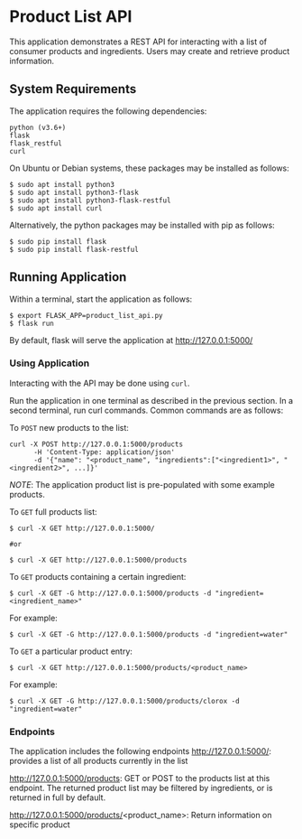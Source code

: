 # Product List API #

This application demonstrates a REST API for interacting with a list of consumer products and ingredients. Users may create and retrieve product information.

## System Requirements ##

The application requires the following dependencies:
```
python (v3.6+)
flask
flask_restful
curl
```

On Ubuntu or Debian systems, these packages may be installed as follows:
```
$ sudo apt install python3
$ sudo apt install python3-flask
$ sudo apt install python3-flask-restful
$ sudo apt install curl
```

Alternatively, the python packages may be installed with pip as follows:
```
$ sudo pip install flask
$ sudo pip install flask-restful
```

## Running Application ##

Within a terminal, start the application as follows:
```
$ export FLASK_APP=product_list_api.py
$ flask run
```

By default, flask will serve the application at http://127.0.0.1:5000/


### Using Application ###

Interacting with the API may be done using `curl`.

Run the application in one terminal as described in the previous section. In a second terminal, run curl commands. Common commands are as follows:

To `POST` new products to the list:
```
curl -X POST http://127.0.0.1:5000/products
      -H 'Content-Type: application/json'
      -d '{"name": "<product_name", "ingredients":["<ingredient1>", "<ingredient2>", ...]}'
```

*NOTE*: The application product list is pre-populated with some example products.

To `GET` full products list:
```
$ curl -X GET http://127.0.0.1:5000/

#or

$ curl -X GET http://127.0.0.1:5000/products

```

To `GET` products containing a certain ingredient:
```
$ curl -X GET -G http://127.0.0.1:5000/products -d "ingredient=<ingredient_name>"
```
For example:
```
$ curl -X GET -G http://127.0.0.1:5000/products -d "ingredient=water"
```

To `GET` a particular product entry:
```
$ curl -X GET http://127.0.0.1:5000/products/<product_name>
```
For example:
```
$ curl -X GET -G http://127.0.0.1:5000/products/clorox -d "ingredient=water"
```

### Endpoints ###

The application includes the following endpoints
http://127.0.0.1:5000/: provides a list of all products currently in the list

http://127.0.0.1:5000/products: GET or POST to the products list at this endpoint. The returned product list may be filtered by ingredients, or is returned in full by default.

http://127.0.0.1:5000/products/<product_name>: Return information on specific product
